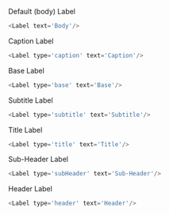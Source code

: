 Default (body) Label

```js
<Label text='Body'/>
```

Caption Label

```js
<Label type='caption' text='Caption'/>
```

Base Label

```js
<Label type='base' text='Base'/>
```

Subtitle Label

```js
<Label type='subtitle' text='Subtitle'/>
```

Title Label

```js
<Label type='title' text='Title'/>
```

Sub-Header Label

```js
<Label type='subHeader' text='Sub-Header'/>
```

Header Label

```js
<Label type='header' text='Header'/>
```